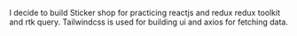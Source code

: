 I decide to build Sticker shop for practicing reactjs and redux redux toolkit and rtk query.
Tailwindcss is used for building ui and axios for fetching data.
